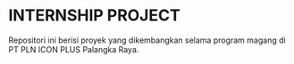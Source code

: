 # INTERNSHIP PROJECT

<p>Repositori ini berisi proyek yang dikembangkan selama program magang di PT PLN ICON PLUS Palangka Raya.</p>